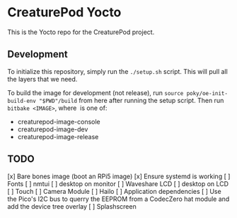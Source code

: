 # CreaturePod Yocto

This is the Yocto repo for the CreaturePod project.

## Development

To initialize this repository, simply run the `./setup.sh` script. This will pull all the layers that we need.

To build the image for development (not release), run `source poky/oe-init-build-env "$PWD"/build` from here
after running the setup script. Then run `bitbake <IMAGE>`, where <IMAGE> is one of:

* creaturepod-image-console
* creaturepod-image-dev
* creaturepod-image-release

## TODO

[x] Bare bones image (boot an RPi5 image)
[x] Ensure systemd is working
[ ] Fonts
[ ] nmtui
[ ] desktop on monitor
[ ] Waveshare LCD
[ ] desktop on LCD
[ ] Touch
[ ] Camera Module
[ ] Hailo
[ ] Application dependencies
[ ] Use the Pico's I2C bus to querry the EEPROM from a CodecZero hat module and add the device tree overlay
[ ] Splashscreen
